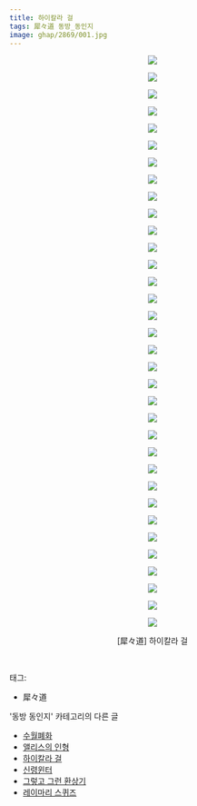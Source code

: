 ```yaml
---
title: 하이칼라 걸
tags: 犀々道 동방_동인지
image: ghap/2869/001.jpg
---
```

<div class="article">
<p style="text-align: center; clear: none; float: none;"><img src="{{ site.nasurl }}/ghap/2869/001.jpg"/></p>
<p style="text-align: center; clear: none; float: none;"><img src="{{ site.nasurl }}/ghap/2869/002.jpg"/></p>
<p style="text-align: center; clear: none; float: none;"><img src="{{ site.nasurl }}/ghap/2869/003.jpg"/></p>
<p style="text-align: center; clear: none; float: none;"><img src="{{ site.nasurl }}/ghap/2869/004.jpg"/></p>
<p style="text-align: center; clear: none; float: none;"><img src="{{ site.nasurl }}/ghap/2869/005.jpg"/></p>
<p style="text-align: center; clear: none; float: none;"><img src="{{ site.nasurl }}/ghap/2869/006.jpg"/></p>
<p style="text-align: center; clear: none; float: none;"><img src="{{ site.nasurl }}/ghap/2869/007.jpg"/></p>
<p style="text-align: center; clear: none; float: none;"><img src="{{ site.nasurl }}/ghap/2869/008.jpg"/></p>
<p style="text-align: center; clear: none; float: none;"><img src="{{ site.nasurl }}/ghap/2869/009.jpg"/></p>
<p style="text-align: center; clear: none; float: none;"><img src="{{ site.nasurl }}/ghap/2869/010.jpg"/></p>
<p style="text-align: center; clear: none; float: none;"><img src="{{ site.nasurl }}/ghap/2869/011.jpg"/></p>
<p style="text-align: center; clear: none; float: none;"><img src="{{ site.nasurl }}/ghap/2869/012.jpg"/></p>
<p style="text-align: center; clear: none; float: none;"><img src="{{ site.nasurl }}/ghap/2869/013.jpg"/></p>
<p style="text-align: center; clear: none; float: none;"><img src="{{ site.nasurl }}/ghap/2869/014.jpg"/></p>
<p style="text-align: center; clear: none; float: none;"><img src="{{ site.nasurl }}/ghap/2869/015.jpg"/></p>
<p style="text-align: center; clear: none; float: none;"><img src="{{ site.nasurl }}/ghap/2869/016.jpg"/></p>
<p style="text-align: center; clear: none; float: none;"><img src="{{ site.nasurl }}/ghap/2869/017.jpg"/></p>
<p style="text-align: center; clear: none; float: none;"><img src="{{ site.nasurl }}/ghap/2869/018.jpg"/></p>
<p style="text-align: center; clear: none; float: none;"><img src="{{ site.nasurl }}/ghap/2869/019.jpg"/></p>
<p style="text-align: center; clear: none; float: none;"><img src="{{ site.nasurl }}/ghap/2869/020.jpg"/></p>
<p style="text-align: center; clear: none; float: none;"><img src="{{ site.nasurl }}/ghap/2869/021.jpg"/></p>
<p style="text-align: center; clear: none; float: none;"><img src="{{ site.nasurl }}/ghap/2869/022.jpg"/></p>
<p style="text-align: center; clear: none; float: none;"><img src="{{ site.nasurl }}/ghap/2869/023.jpg"/></p>
<p style="text-align: center; clear: none; float: none;"><img src="{{ site.nasurl }}/ghap/2869/024.jpg"/></p>
<p style="text-align: center; clear: none; float: none;"><img src="{{ site.nasurl }}/ghap/2869/025.jpg"/></p>
<p style="text-align: center; clear: none; float: none;"><img src="{{ site.nasurl }}/ghap/2869/026.jpg"/></p>
<p style="text-align: center; clear: none; float: none;"><img src="{{ site.nasurl }}/ghap/2869/027.jpg"/></p>
<p style="text-align: center; clear: none; float: none;"><img src="{{ site.nasurl }}/ghap/2869/028.jpg"/></p>
<p style="text-align: center; clear: none; float: none;"><img src="{{ site.nasurl }}/ghap/2869/029.jpg"/></p>
<p style="text-align: center; clear: none; float: none;"><img src="{{ site.nasurl }}/ghap/2869/030.jpg"/></p>
<p style="text-align: center; clear: none; float: none;"><img src="{{ site.nasurl }}/ghap/2869/031.jpg"/></p>
<p style="text-align: center; clear: none; float: none;"><img src="{{ site.nasurl }}/ghap/2869/032.jpg"/></p>
<p style="text-align: center; clear: none; float: none;"><img src="{{ site.nasurl }}/ghap/2869/033.jpg"/></p>
<p style="text-align: center; clear: none; float: none;"><img src="{{ site.nasurl }}/ghap/2869/034.jpg"/></p>
<p style="text-align: center; clear: none; float: none;">[犀々道] 하이칼라 걸</p>
<p><br/></p>
</div><div class="tagTrail">
<p>태그: </p>
<ul>
<li>犀々道</li>
</ul>
</div><div class="another">
<p>'동방 동인지' 카테고리의 다른 글</p>
<ul>
<li><a href="/2016-12-09-ghap_2871">수월폐화</a></li>
<li><a href="/2016-12-09-ghap_2870">앨리스의 인형</a></li>
<li><a href="/2016-12-09-ghap_2869">하이칼라 걸</a></li>
<li><a href="/2016-12-09-ghap_2868">신령윈터</a></li>
<li><a href="/2016-12-09-ghap_2866">그렇고 그런 환상기</a></li>
<li><a href="/2016-12-09-ghap_2865">레이마리 스퀴즈</a></li>
</ul>
</div><div class="cb_module cb_fluid">
<div class="cb_wrt cb_profile">
</div><!-- commentList close -->
</div>